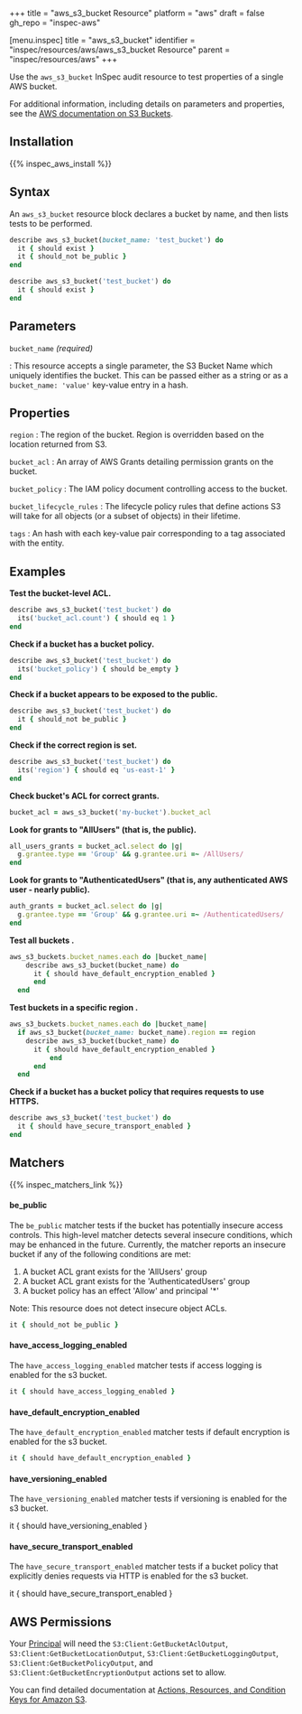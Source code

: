 +++
title = "aws_s3_bucket Resource"
platform = "aws"
draft = false
gh_repo = "inspec-aws"

[menu.inspec]
title = "aws_s3_bucket"
identifier = "inspec/resources/aws/aws_s3_bucket Resource"
parent = "inspec/resources/aws"
+++

Use the `aws_s3_bucket` InSpec audit resource to test properties of a single AWS bucket.

For additional information, including details on parameters and properties, see the [AWS documentation on S3 Buckets](https://docs.aws.amazon.com/AmazonS3/latest/dev/UsingBucket.html).

## Installation

{{% inspec_aws_install %}}

## Syntax

An `aws_s3_bucket` resource block declares a bucket by name, and then lists tests to be performed.

```ruby
describe aws_s3_bucket(bucket_name: 'test_bucket') do
  it { should exist }
  it { should_not be_public }
end
```

```ruby
describe aws_s3_bucket('test_bucket') do
  it { should exist }
end
```

## Parameters

`bucket_name` _(required)_

: This resource accepts a single parameter, the S3 Bucket Name which uniquely identifies the bucket. 
  This can be passed either as a string or as a `bucket_name: 'value'` key-value entry in a hash.

## Properties

`region`
: The region of the bucket. Region is overridden based on the location returned from S3.

`bucket_acl`
: An array of AWS Grants detailing permission grants on the bucket.

`bucket_policy`
: The IAM policy document controlling access to the bucket.

`bucket_lifecycle_rules`
: The lifecycle policy rules that define actions S3 will take for all objects (or a subset of objects) in their lifetime.

`tags`
: An hash with each key-value pair corresponding to a tag associated with the entity.

## Examples


**Test the bucket-level ACL.**

```ruby
describe aws_s3_bucket('test_bucket') do
  its('bucket_acl.count') { should eq 1 }
end
```

**Check if a bucket has a bucket policy.**

```ruby
describe aws_s3_bucket('test_bucket') do
  its('bucket_policy') { should be_empty }
end
```

**Check if a bucket appears to be exposed to the public.**

```ruby
describe aws_s3_bucket('test_bucket') do
  it { should_not be_public }
end
```

**Check if the correct region is set.**

```ruby
describe aws_s3_bucket('test_bucket') do
  its('region') { should eq 'us-east-1' }
end
```

**Check bucket's ACL for correct grants.**

```ruby
bucket_acl = aws_s3_bucket('my-bucket').bucket_acl
```

**Look for grants to "AllUsers" (that is, the public).**

```ruby
all_users_grants = bucket_acl.select do |g|
  g.grantee.type == 'Group' && g.grantee.uri =~ /AllUsers/
end
```

**Look for grants to "AuthenticatedUsers" (that is, any authenticated AWS user - nearly public).**

```ruby
auth_grants = bucket_acl.select do |g|
  g.grantee.type == 'Group' && g.grantee.uri =~ /AuthenticatedUsers/
end
```

**Test all buckets    .**

```ruby
aws_s3_buckets.bucket_names.each do |bucket_name|
    describe aws_s3_bucket(bucket_name) do
      it { should have_default_encryption_enabled }
      end
  end
```

**Test buckets in a specific region    .**

```ruby
aws_s3_buckets.bucket_names.each do |bucket_name|
  if aws_s3_bucket(bucket_name: bucket_name).region == region
    describe aws_s3_bucket(bucket_name) do
      it { should have_default_encryption_enabled }
          end
      end
  end
```

**Check if a bucket has a bucket policy that requires requests to use HTTPS.**

```ruby
describe aws_s3_bucket('test_bucket') do
  it { should have_secure_transport_enabled }
end
```

## Matchers

{{% inspec_matchers_link %}}

#### be_public

The `be_public` matcher tests if the bucket has potentially insecure access controls. This high-level matcher detects several insecure conditions, which may be enhanced in the future. Currently, the matcher reports an insecure bucket if any of the following conditions are met:

  1. A bucket ACL grant exists for the 'AllUsers' group
  2. A bucket ACL grant exists for the 'AuthenticatedUsers' group
  3. A bucket policy has an effect 'Allow' and principal '*'

Note: This resource does not detect insecure object ACLs.

```ruby
it { should_not be_public }
```

#### have_access_logging_enabled

The `have_access_logging_enabled` matcher tests if access logging is enabled for the s3 bucket.

```ruby
it { should have_access_logging_enabled }
```

#### have_default_encryption_enabled

The `have_default_encryption_enabled` matcher tests if default encryption is enabled for the s3 bucket.

```ruby
it { should have_default_encryption_enabled }
```

#### have_versioning_enabled

The `have_versioning_enabled` matcher tests if versioning is enabled for the s3 bucket.

   it { should have_versioning_enabled }

#### have_secure_transport_enabled

The `have_secure_transport_enabled` matcher tests if a bucket policy that explicitly denies requests via HTTP is enabled for the s3 bucket.

   it { should have_secure_transport_enabled }

## AWS Permissions

Your [Principal](https://docs.aws.amazon.com/IAM/latest/UserGuide/intro-structure.html#intro-structure-principal) will need the `S3:Client:GetBucketAclOutput`, `S3:Client:GetBucketLocationOutput`, `S3:Client:GetBucketLoggingOutput`, `S3:Client:GetBucketPolicyOutput`, and `S3:Client:GetBucketEncryptionOutput` actions set to allow.

You can find detailed documentation at [Actions, Resources, and Condition Keys for Amazon S3](https://docs.aws.amazon.com/IAM/latest/UserGuide/list_amazons3.html).

